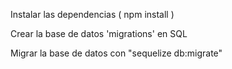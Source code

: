 Instalar las dependencias ( npm install )



Crear la base de datos 'migrations' en SQL

Migrar la base de datos con "sequelize db:migrate"